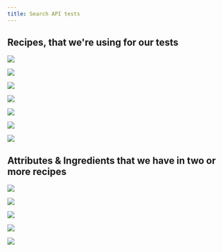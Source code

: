 ```yaml
---
title: Search API tests
---
```


## Recipes, that we're using for our tests

![](https://raw.githubusercontent.com/ChickenKyiv/creative/master/searchAPI/36940117-bf129978-1f45-11e8-884c-1df315c7fd14.png)

![](https://github.com/ChickenKyiv/search-api-documentation/tree/a4acb3cf754647fc044f0bc4384f11ceef5a3879/.gitbook/assets/36940126-c02c73a6-1f45-11e8-8005-65c06b81bfb5.png)

![](https://raw.githubusercontent.com/ChickenKyiv/creative/master/searchAPI/36940118-bf3dcbd4-1f45-11e8-9fc6-d11ee390d359.png)

![](https://github.com/ChickenKyiv/search-api-documentation/tree/a4acb3cf754647fc044f0bc4384f11ceef5a3879/.gitbook/assets/36940124-bfefbc7c-1f45-11e8-8061-bc07beb1422d.png)

![](https://raw.githubusercontent.com/ChickenKyiv/creative/master/searchAPI/36940124-bfefbc7c-1f45-11e8-8061-bc07beb1422d.png)

![](https://raw.githubusercontent.com/ChickenKyiv/creative/master/searchAPI/36940126-c02c73a6-1f45-11e8-8005-65c06b81bfb5.png)

![](https://raw.githubusercontent.com/ChickenKyiv/creative/master/searchAPI/36940125-c00bc80e-1f45-11e8-838a-af6b34162b9d.png)

## Attributes & Ingredients that we have in two or more recipes

![](https://raw.githubusercontent.com/ChickenKyiv/creative/master/searchAPI/36940121-bf9719fa-1f45-11e8-995b-099e1faa0aac.png)

![](https://raw.githubusercontent.com/ChickenKyiv/creative/master/searchAPI/36940120-bf7b135e-1f45-11e8-8c1b-32f5af14d232.png)

![](https://raw.githubusercontent.com/ChickenKyiv/creative/master/searchAPI/36940123-bfd28800-1f45-11e8-9b1f-1ea0a5289a8b.png)

![](https://raw.githubusercontent.com/ChickenKyiv/creative/master/searchAPI/36940589-6b720070-1f4e-11e8-97ee-b388d19354db.png)

![](https://raw.githubusercontent.com/ChickenKyiv/creative/master/searchAPI/36940590-760d6100-1f4e-11e8-9d1a-a55688b4375f.png)

